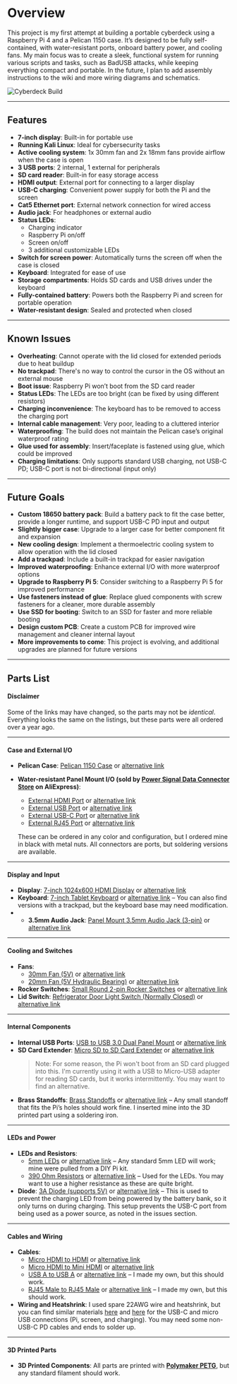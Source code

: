 # Overview

This project is my first attempt at building a portable cyberdeck using a Raspberry Pi 4 and a Pelican 1150 case. It’s designed to be fully self-contained, with water-resistant ports, onboard battery power, and cooling fans. My main focus was to create a sleek, functional system for running various scripts and tasks, such as BadUSB attacks, while keeping everything compact and portable.
In the future, I plan to add assembly instructions to the wiki and more wiring diagrams and schematics.

![Cyberdeck Build](https://i.imgur.com/6F71S5s.jpeg)

---

## Features
- **7-inch display**: Built-in for portable use
- **Running Kali Linux**: Ideal for cybersecurity tasks
- **Active cooling system**: 1x 30mm fan and 2x 18mm fans provide airflow when the case is open
- **3 USB ports**: 2 internal, 1 external for peripherals
- **SD card reader**: Built-in for easy storage access
- **HDMI output**: External port for connecting to a larger display
- **USB-C charging**: Convenient power supply for both the Pi and the screen
- **Cat5 Ethernet port**: External network connection for wired access
- **Audio jack**: For headphones or external audio
- **Status LEDs**:
  - Charging indicator
  - Raspberry Pi on/off
  - Screen on/off
  - 3 additional customizable LEDs
- **Switch for screen power**: Automatically turns the screen off when the case is closed
- **Keyboard**: Integrated for ease of use
- **Storage compartments**: Holds SD cards and USB drives under the keyboard
- **Fully-contained battery**: Powers both the Raspberry Pi and screen for portable operation
- **Water-resistant design**: Sealed and protected when closed

---

## Known Issues
- **Overheating**: Cannot operate with the lid closed for extended periods due to heat buildup
- **No trackpad**: There's no way to control the cursor in the OS without an external mouse
- **Boot issue**: Raspberry Pi won’t boot from the SD card reader
- **Status LEDs**: The LEDs are too bright (can be fixed by using different resistors)
- **Charging inconvenience**: The keyboard has to be removed to access the charging port
- **Internal cable management**: Very poor, leading to a cluttered interior
- **Waterproofing**: The build does not maintain the Pelican case’s original waterproof rating
- **Glue used for assembly**: Insert/faceplate is fastened using glue, which could be improved
- **Charging limitations**: Only supports standard USB charging, not USB-C PD; USB-C port is not bi-directional (input only)

---

## Future Goals
- **Custom 18650 battery pack**: Build a battery pack to fit the case better, provide a longer runtime, and support USB-C PD input and output
- **Slightly bigger case**: Upgrade to a larger case for better component fit and expansion
- **New cooling design**: Implement a thermoelectric cooling system to allow operation with the lid closed
- **Add a trackpad**: Include a built-in trackpad for easier navigation
- **Improved waterproofing**: Enhance external I/O with more waterproof options
- **Upgrade to Raspberry Pi 5**: Consider switching to a Raspberry Pi 5 for improved performance
- **Use fasteners instead of glue**: Replace glued components with screw fasteners for a cleaner, more durable assembly
- **Use SSD for booting**: Switch to an SSD for faster and more reliable booting
- **Design custom PCB**: Create a custom PCB for improved wire management and cleaner internal layout
- **More improvements to come**: This project is evolving, and additional upgrades are planned for future versions

---

## Parts List

#### Disclaimer
Some of the links may have changed, so the parts may not be *identical*. Everything looks the same on the listings, but these parts were all ordered over a year ago.

---

#### Case and External I/O

- **Pelican Case**: [Pelican 1150 Case](https://shorturl.at/xyr0k) or [alternative link](https://www.pelican.com/us/en/product/cases/protector/1150/)
- **Water-resistant Panel Mount I/O (sold by [Power Signal Data Connector Store](https://www.aliexpress.com/store/1102188024) on AliExpress)**:
  - [External HDMI Port](https://shorturl.at/CyrGC) or [alternative link](https://www.aliexpress.us/item/3256804676511038.html?spm=a2g0o.cart.0.0.562938da9tuzdT&mp=1&gatewayAdapt=glo2usa)
  - [External USB Port](https://shorturl.at/Cf8bj) or [alternative link](https://www.aliexpress.us/item/3256805021108099.html?spm=a2g0o.detail.0.0.7f3fH9ZSH9ZSXv&mp=1&gatewayAdapt=glo2usa)
  - [External USB-C Port](https://shorturl.at/6hTVx) or [alternative link](https://www.aliexpress.us/item/3256804676644038.html?spm=a2g0o.detail.0.0.3261xuXIxuXIZe&mp=1&gatewayAdapt=glo2usa)
  - [External RJ45 Port](https://shorturl.at/9zwq1) or [alternative link](https://www.aliexpress.us/item/3256805248603359.html?spm=a2g0o.detail.0.0.6504P2iMP2iMBi&mp=1&gatewayAdapt=glo2usa)

  These can be ordered in any color and configuration, but I ordered mine in black with metal nuts. All connectors are ports, but soldering versions are available.

---

#### Display and Input

- **Display**: [7-inch 1024x600 HDMI Display](https://shorturl.at/NZxAf) or [alternative link](https://www.aliexpress.us/item/3256806868466798.html?pdp_npi=4%40dis%21USD%21US%20%2444.80%21US%20%2422.40%21%21%21314.42%21157.21%21%402103340717283966818035330d03eb%2112000039248340416%21sh%21US%214391796073%21X&spm=a2g0o.store_pc_home.allitems_choice_2005636386515.1005007054781550&gatewayAdapt=glo2usa)
- **Keyboard**: [7-inch Tablet Keyboard](https://a.co/d/doeQoq1) or [alternative link](https://www.amazon.com/dp/B088ZWT5N1?ref=cm_sw_r_cp_ud_dp_W3J2JXD4Q4X6JF7ZAZNS_1&ref_=cm_sw_r_cp_ud_dp_W3J2JXD4Q4X6JF7ZAZNS_1&skipTwisterOG=1&th=1)
 – You can also find versions with a trackpad, but the keyboard base may need modification.
- - **3.5mm Audio Jack**: [Panel Mount 3.5mm Audio Jack (3-pin)](https://shorturl.at/4XXrT) or [alternative link](https://www.aliexpress.us/item/3256805998541350.html?spm=a2g0o.order_list.order_list_main.102.61621802XBqfx4&gatewayAdapt=glo2usa)

---

#### Cooling and Switches

- **Fans**:
  - [30mm Fan (5V)](https://shorturl.at/P3yWi) or [alternative link](https://www.aliexpress.us/item/3256806120222119.html?spm=a2g0o.productlist.main.3.3bea380ezXkHoD&algo_pvid=087d325e-d732-40f2-a44e-e86344cc06df&algo_exp_id=087d325e-d732-40f2-a44e-e86344cc06df-1&pdp_npi=4%40dis%21USD%214.57%214.57%21%21%214.57%214.57%21%402101e07217283972539762667ebae0%2112000036695416046%21sea%21US%214391796073%21X&curPageLogUid=BouIf6woF0SP&utparam-url=scene%3Asearch%7Cquery_from%3A)
  - [20mm Fan (5V Hydraulic Bearing)](https://a.co/d/7ztwXzH) or [alternative link](https://www.amazon.com/dp/B08MKVSKR6?ref=cm_sw_r_cp_ud_dp_9MMJGZ18CV85JV7A95QX&ref_=cm_sw_r_cp_ud_dp_9MMJGZ18CV85JV7A95QX&social_share=cm_sw_r_cp_ud_dp_9MMJGZ18CV85JV7A95QX&skipTwisterOG=1&th=1)
- **Rocker Switches**: [Small Round 2-pin Rocker Switches](https://shorturl.at/hRt7r) or [alternative link](https://www.aliexpress.us/item/3256807356199141.html?spm=a2g0o.productlist.main.33.549f33b6wGvfeH&algo_pvid=c1a7f8c8-39f6-425d-ae84-71ed4f782a00&algo_exp_id=c1a7f8c8-39f6-425d-ae84-71ed4f782a00-16&pdp_npi=4%40dis%21USD%212.71%211.56%21%21%2118.99%2110.92%21%402103205217283968820746597e8f89%2112000041227080248%21sea%21US%214391796073%21X&curPageLogUid=bANHgWR5Z65P&utparam-url=scene%3Asearch%7Cquery_from%3A)
- **Lid Switch**: [Refrigerator Door Light Switch (Normally Closed)](https://a.co/d/ivMNV4H) or [alternative link](https://shorturl.at/g9zLX)

---

#### Internal Components

- **Internal USB Ports**: [USB to USB 3.0 Dual Panel Mount](https://a.co/d/hqzMyTw) or [alternative link](https://www.amazon.com/dp/B09QQJJML1?ref=cm_sw_r_cp_ud_dp_K7BSMTF40C3JCCPVZWPJ&ref_=cm_sw_r_cp_ud_dp_K7BSMTF40C3JCCPVZWPJ&social_share=cm_sw_r_cp_ud_dp_K7BSMTF40C3JCCPVZWPJ&skipTwisterOG=1)
- **SD Card Extender**: [Micro SD to SD Card Extender](https://shorturl.at/vaQC8) or [alternative link](https://www.aliexpress.us/item/3256803938544773.html?spm=a2g0o.productlist.main.7.551754d9Y1xT5D&algo_pvid=c2f11514-59ba-42cf-9626-3993c9cf9a8f&aem_p4p_detail=202410080727033596893120997910022643752&algo_exp_id=c2f11514-59ba-42cf-9626-3993c9cf9a8f-3&pdp_npi=4%40dis%21USD%213.60%213.60%21%21%213.60%213.60%21%402101fb1017283976237505258e037e%2112000028118186972%21sea%21US%214391796073%21X&curPageLogUid=1OrPtSy9lcx2&utparam-url=scene%3Asearch%7Cquery_from%3A&search_p4p_id=202410080727033596893120997910022643752_1)
  > Note: For some reason, the Pi won't boot from an SD card plugged into this. I'm currently using it with a USB to Micro-USB adapter for reading SD cards, but it works intermittently. You may want to find an alternative.
- **Brass Standoffs**: [Brass Standoffs](https://shorturl.at/BhvH3) or [alternative link](https://www.aliexpress.us/item/2251832748907515.html?spm=a2g0o.productlist.main.1.77cd124b3Mgj8F&algo_pvid=5a9814cc-31e1-4016-9e33-5ca2258e73d7&algo_exp_id=5a9814cc-31e1-4016-9e33-5ca2258e73d7-0&pdp_npi=4%40dis%21USD%2116.80%216.89%21%21%2116.80%216.89%21%402101ea7117283994584186140e1e2f%2166109483839%21sea%21US%214391796073%21X&curPageLogUid=t0X8mgtRuEqd&utparam-url=scene%3Asearch%7Cquery_from%3A) – Any small standoff that fits the Pi’s holes should work fine. I inserted mine into the 3D printed part using a soldering iron. 

---

#### LEDs and Power

- **LEDs and Resistors**:
  - [5mm LEDs](https://shorturl.at/MhEKz) or [alternative link](https://www.aliexpress.us/item/3256805522196114.html?spm=a2g0o.productlist.main.1.73135c11NG8V0z&algo_pvid=3f239b2b-58c5-4eab-986c-39b02707dec4&algo_exp_id=3f239b2b-58c5-4eab-986c-39b02707dec4-0&pdp_npi=4%40dis%21USD%211.68%211.68%21%21%2111.81%2111.81%21%402101ea8c17283982047626731e1e3b%2112000034078716879%21sea%21US%214391796073%21X&curPageLogUid=9dFMfLLQkKbc&utparam-url=scene%3Asearch%7Cquery_from%3A) – Any standard 5mm LED will work; mine were pulled from a DIY Pi kit. 
  - [390 Ohm Resistors](https://shorturl.at/njeu3) or [alternative link](https://www.aliexpress.us/item/3256804747550699.html?spm=a2g0o.productlist.main.3.7977740alkOlOt&algo_pvid=32487002-2eb7-495e-a926-dc5a672d5779&algo_exp_id=32487002-2eb7-495e-a926-dc5a672d5779-1&pdp_npi=4%40dis%21USD%212.31%212.31%21%21%212.31%212.31%21%402101c9ac17283982955918910eccf5%2112000031069410692%21sea%21US%214391796073%21X&curPageLogUid=YZri7EgroMH3&utparam-url=scene%3Asearch%7Cquery_from%3A) – Used for the LEDs. You may want to use a higher resistance as these are quite bright. 
- **Diode**: [3A Diode (supports 5V)](https://a.co/d/aqU21aW) or [alternative link](https://www.amazon.com/dp/B0D4QNTT4V?ref=cm_sw_r_cp_ud_dp_AQAJ49RP5TSYMA0KZTRB_1&ref_=cm_sw_r_cp_ud_dp_AQAJ49RP5TSYMA0KZTRB_1&social_share=cm_sw_r_cp_ud_dp_AQAJ49RP5TSYMA0KZTRB_1&skipTwisterOG=1)
 – This is used to prevent the charging LED from being powered by the battery bank, so it only turns on during charging. This setup prevents the USB-C port from being used as a power source, as noted in the issues section. 
---

#### Cables and Wiring

- **Cables**:
  - [Micro HDMI to HDMI](https://shorturl.at/lDclC) or [alternative link](https://www.aliexpress.us/item/3256802014452724.html?spm=a2g0o.order_list.order_list_main.5.5df11802u5n2FA&gatewayAdapt=glo2usa)
  - [Micro HDMI to Mini HDMI](https://a.co/d/1WwkHYU) or [alternative link](https://www.amazon.com/dp/B08BFZFT7R?ref=cm_sw_r_cp_ud_dp_2QFHWCFVPHJDC0JWJT6R&ref_=cm_sw_r_cp_ud_dp_2QFHWCFVPHJDC0JWJT6R&social_share=cm_sw_r_cp_ud_dp_2QFHWCFVPHJDC0JWJT6R&skipTwisterOG=1)
  - [USB A to USB A](https://shorturl.at/Ay4hM) or [alternative link](https://www.aliexpress.us/item/3256806526879520.html?spm=a2g0o.productlist.main.1.2c1b4851jxyIFD&algo_pvid=b826eab0-3f62-4c1c-94d9-be90fe4566e2&algo_exp_id=b826eab0-3f62-4c1c-94d9-be90fe4566e2-0&pdp_npi=4%40dis%21USD%210.96%210.94%21%21%210.96%210.94%21%402103010f17283990423726422e8976%2112000038073797830%21sea%21US%214391796073%21X&curPageLogUid=jdl8tKrp6YSl&utparam-url=scene%3Asearch%7Cquery_from%3A) – I made my own, but this should work. 
  - [RJ45 Male to RJ45 Male](https://shorturl.at/zojFO) or [alternative link](https://www.aliexpress.us/item/2251832635496878.html?spm=a2g0o.productlist.main.1.2e0ebefaN1aiKa&algo_pvid=2ed1e082-9ba9-4eb1-9e3b-90b305f95d62&algo_exp_id=2ed1e082-9ba9-4eb1-9e3b-90b305f95d62-0&pdp_npi=4%40dis%21USD%211.67%211.67%21%21%211.67%211.67%21%402101effb17283991670993791e80bb%2112000025278965076%21sea%21US%214391796073%21X&curPageLogUid=NhxhG1leGv5l&utparam-url=scene%3Asearch%7Cquery_from%3A)
 – I made my own, but this should work.
- **Wiring and Heatshrink**: I used spare 22AWG wire and heatshrink, but you can find similar materials [here](https://shorturl.at/3O9jX) and [here](https://shorturl.at/ypX5P) for the USB-C and micro USB connections (Pi, screen, and charging). You may need some non-USB-C PD cables and ends to solder up. 
---

#### 3D Printed Parts

- **3D Printed Components**: All parts are printed with [**Polymaker PETG**](https://us.polymaker.com/products/polylite-petg), but any standard filament should work. 
